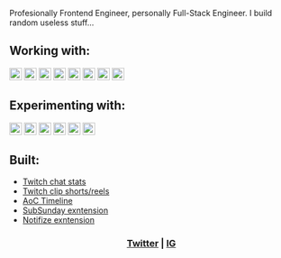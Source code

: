 Profesionally Frontend Engineer, personally Full-Stack Engineer. I build random useless stuff...

## Working with:

[<img src="https://img.shields.io/badge/TypeScript-282C34?logo=typescript" alt="TypeScript logo" title="TypeScript" height="22" />][anch]
[<img src="https://img.shields.io/badge/React-282C34?logo=react" alt="React logo" title="React" height="22" />][anch]
[<img src="https://img.shields.io/badge/NextJS-282C34?logo=next.js" alt="NextJS logo" title="NextJS" height="22" />][anch]
[<img src="https://img.shields.io/badge/Tailwind-282C34?logo=tailwind-css" alt="Tailwind logo" title="Tailwind" height="22" />][anch]
[<img src="https://img.shields.io/badge/AWS-282C34?logo=amazon" alt="AWS logo" title="AWS" height="22" />][anch]
[<img src="https://img.shields.io/badge/Google Cloud-282C34?logo=googlecloud" alt="GCP logo" title="GCP" height="22" />][anch]
[<img src="https://img.shields.io/badge/Prisma-282C34?logo=prisma" alt="Prisma logo" title="Prisma" height="22" />][anch]
[<img src="https://img.shields.io/badge/Cypress-282C34?logo=cypress" alt="Cypress logo" title="Cypress" height="22" />][anch]

## Experimenting with:

[<img src="https://img.shields.io/badge/Go-282C34?logo=go" alt="Go logo" title="Go" height="22" />][anch]
[<img src="https://img.shields.io/badge/Python-282C34?logo=python" alt="Python logo" title="Python" height="22" />][anch]
[<img src="https://img.shields.io/badge/tRPC-282C34?logo=trpc" alt="tRPC logo" title="tRPC" height="22" />][anch]
[<img src="https://img.shields.io/badge/ReactQuery-282C34?logo=reactquery" alt="ReactQuery logo" title="ReactQuery" height="22" />][anch]
[<img src="https://img.shields.io/badge/GraphQL-282C34?logo=graphql" alt="GraphQL logo" title="GraphQL" height="22" />][anch]
[<img src="https://img.shields.io/badge/AstroJS-282C34?logo=astrojs" alt="AstroJS logo" title="AstroJS" height="22" />][anch]

## Built:

- [Twitch chat stats](https://behind-chat.vercel.app/report/1582528919)
- [Twitch clip shorts/reels](https://stream-shorts.vercel.app)
- [AoC Timeline](https://aoctimeline.vercel.app)
- [SubSunday exntension](https://chrome.google.com/webstore/detail/sub-sunday/lkbimmhegcbgjpnepmcclangpidneggj?hl=en&authuser=0)
- [Notifize exntension](https://chrome.google.com/webstore/detail/notifize/cihpgeblioblnkpgjcbchhbeoablnndb?hl=en&authuser=0)

<h3 align="center">
  <a href="https://twitter.com/recurrsed" target="_blank">Twitter</a> | <a href="https://instagram.com/recurrsed" target="_blank">IG</a>
</h3>

[anch]: #bonjour--
